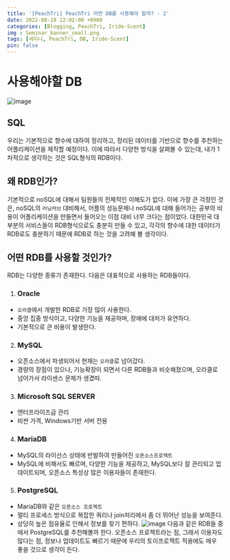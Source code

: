 ```yaml
---
title: '[PeachTri] PeachTri 어떤 DB를 사용해야 할까? - 2'
date: 2022-08-10 22:02:00 +0900
categories: [Blogging, PeachTri, Iride-Scent]
img : Seminar_banner_small.png
tags: [세미나, PeachTri, DB, Iride-Scent]
pin: false
---
```

# 사용해야할 DB
![image](https://media.giphy.com/media/xT9C25UNTwfZuk85WP/giphy-downsized-large.gif)
## SQL
 우리는 기본적으로 향수에 대하여 정리하고, 정리된 데이터를 기반으로 향수를 추천하는 어플리케이션을 제작할 예정이다. 이에 따라서 다양한 방식을 살펴볼 수 있는데, 내가 1차적으로 생각하는 것은 SQL형식의 RDB이다.
## 왜 RDB인가?
 기본적으로 noSQL에 대해서 팀원들의 전체적인 이해도가 없다. 이에 가장 큰 걱정인 것은, noSQL의 `러닝커브` 대비해서, 어플의 성능문제나 noSQL에 대해 들어가는 공부의 비용이 어플리케이션을 만들면서 들어오는 이점 대비 너무 크다는 점이었다. 대한민국 대부분의 서비스들이 RDB형식으로도 충분히 만들 수 있고, 각각의 향수에 대한 데이터가 RDB로도 충분하기 때문에 RDB로 하는 것을 고려해 볼 생각이다.
## 어떤 RDB를 사용할 것인가?
 RDB는 다양한 종류가 존재한다. 다음은 대표적으로 사용하는 RDB들이다.
 1. ### Oracle
   - `오라클`에서 개발한 RDB로 가장 많이 사용한다.
   - 중앙 집중 방식이고, 다양한 기능을 재공하며, 장애에 대처가 유연하다.
   - 기본적으로 큰 비용이 발생한다.
 2. ### MySQL
   - 오픈소스에서 파생되어서 현재는 `오라클`로 넘어갔다.
   - 경량의 장점이 있으나, 기능확장이 되면서 다른 RDB들과 비슷해졌으며, 오라클로 넘어가서 라이센스 문제가 생겼따.
 3. ### Microsoft SQL SERVER
   - 엔터프라이즈급 관리
   - 비싼 가격, Windows기반 서버 전용
 4. ### MariaDB
   - MySQL의 라이선스 상태에 반발하여 만들어진 `오픈소스프로젝트`
   - MySQL에 비해서도 빠르며, 다양한 기능을 제공하고, MySQL보다 잘 관리되고 업데이트되며, 오픈소스 특성상 많은 이용자들이 존재한다.
 5. ### PostgreSQL
   - MariaDB와 같은 `오픈소스 프로젝트`
   - 멀티 프로세스 방식으로 복잡한 쿼리나 join처리에서 좀 더 뛰어난 성능을 보여준다.
   - 상당히 높은 점유율로 인해서 정보를 찾기 편하다.
![image](https://velog.velcdn.com/images/redforest/post/04241207-1bcc-4e1f-91db-f5c59f267c9e/image.png)
다음과 같은 RDB들 중에서 PostgreSQL를 추천해볼까 한다. 오픈소스 프로젝트라는 점, 그래서 이용자도 많다는 점, 정보나 업데이트도 빠르기 때문에 우리의 토이프로젝트 적용에도 매우 좋을 것으로 생각이 든다.